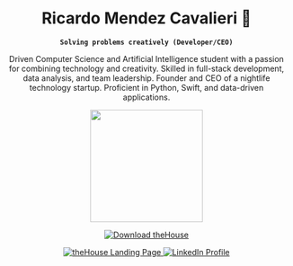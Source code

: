 
<div align="center">
<h1>Ricardo Mendez Cavalieri 🥽</h1> 

**`Solving problems creatively (Developer/CEO)`**

Driven Computer Science and Artificial Intelligence student with a passion for combining technology and creativity. Skilled in full-stack development, data analysis, and team leadership. Founder and CEO of a nightlife technology startup. Proficient in Python, Swift, and data-driven applications.
<p>
    <img src="https://github.com/ramcav/ramcav/blob/cc2d85fa0fa9eed9a44e1a899e2527ab55a505cd/thehouse_gif.gif" width="200" height="200" />
</p>

<a href="https://apple.co/3vpqu73" style="margin: 0;"> 
    <img alt="Download theHouse" title="Download theHouse on the App Store" src="https://img.shields.io/badge/Download%20on%20the%20App%20Store-black?logo=apple&logoColor=white&style=for-the-badge"/>
</a>
            
<p>
               <a href="https://followthehouse.com" style="margin: 0;"><img alt="theHouse Landing Page" title="Visit theHouse landing page" src="https://img.shields.io/badge/Landing%20Page-red?style=for-the-badge&logo=house"/> </a>
               <a href="https://www.linkedin.com/in/ricardomendezcavalieri/" style="margin: 0;"><img alt="LinkedIn Profile" title="Connect on LinkedIn" src="https://img.shields.io/badge/LinkedIn-0A66C2?style=for-the-badge&logo=linkedin"/></a>
               
 </p>
</div>


<!--
**ramcav/ramcav** is a ✨ _special_ ✨ repository because its `README.md` (this file) appears on your GitHub profile.

Here are some ideas to get you started:

- 🔭 I’m currently working on ...
- 🌱 I’m currently learning ...
- 👯 I’m looking to collaborate on ...
- 🤔 I’m looking for help with ...
- 💬 Ask me about ...
- 📫 How to reach me: ...
- 😄 Pronouns: ...
- ⚡ Fun fact: ...
-->
